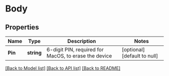 # Body

## Properties
Name | Type | Description | Notes
------------ | ------------- | ------------- | -------------
**Pin** | **string** | 6-digit PIN, required for MacOS, to erase the device | [optional] [default to null]

[[Back to Model list]](../README.md#documentation-for-models) [[Back to API list]](../README.md#documentation-for-api-endpoints) [[Back to README]](../README.md)



